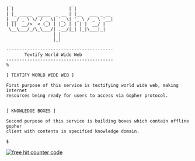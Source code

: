 ```
 _                       _
| |                     | |
| |_ _____  _____  _ __ | |__   ___ _ __
| __/ _ \ \/ / _ \| '_ \| '_ \ / _ \ '__|
| ||  __/>  < (_) | |_) | | | |  __/ |
 \__\___/_/\_\___/| .__/|_| |_|\___|_|
                  | |
                  |_|

-----------------------------------------
       Textify World Wide Web
-----------------------------------------
%
```

```
[ TEXTIFY WORLD WIDE WEB ]

First purpose of this service is textifying world wide web, making Internet
resources being ready for users to access via Gopher protocol.


[ KNOWLEDGE BOXES ]

Second purpose of this service is building boxes which contain offline gopher
client with contents in specified knowledge domain.

```

```
$
```

<a href="https://www.freecounterstat.com" title="free hit counter code"><img src="https://counter10.optistats.ovh/private/freecounterstat.php?c=m5y6th2sbjp36esu55c36cj5mq6mtz1e" border="0" title="free hit counter code" alt="free hit counter code"></a>

